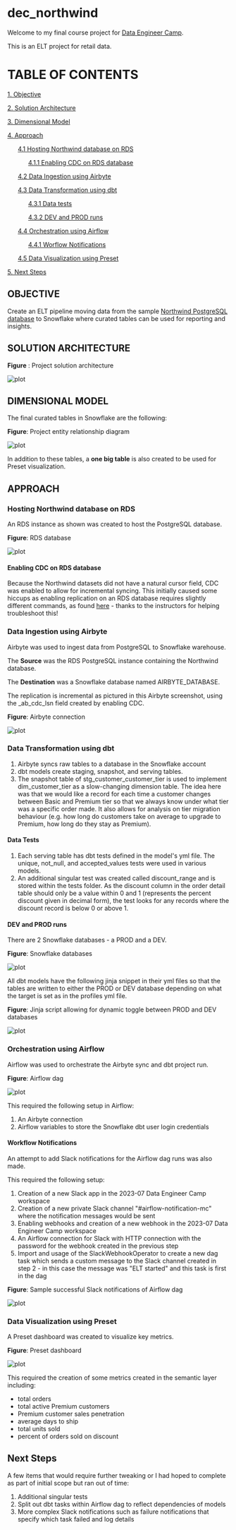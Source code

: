 # dec_northwind
Welcome to my final course project for <a href="https://dataengineercamp.com/">Data Engineer Camp</a>.

This is an ELT project for retail data.

# TABLE OF CONTENTS
[1. Objective](#objective)

[2. Solution Architecture](#solution-architecture)

[3. Dimensional Model](#dimensional-model)

[4. Approach](#approach)

&nbsp;&nbsp;&nbsp;&nbsp;&nbsp;&nbsp;[4.1 Hosting Northwind database on RDS](#hosting-northwind-database-on-rds)

&nbsp;&nbsp;&nbsp;&nbsp;&nbsp;&nbsp;&nbsp;&nbsp;&nbsp;&nbsp;&nbsp;&nbsp;[4.1.1 Enabling CDC on RDS database](#enabling-cdc-on-rds-database)

&nbsp;&nbsp;&nbsp;&nbsp;&nbsp;&nbsp;[4.2 Data Ingestion using Airbyte](#data-ingestion-using-airbyte)

&nbsp;&nbsp;&nbsp;&nbsp;&nbsp;&nbsp;[4.3 Data Transformation using dbt](#data-transformation-using-dbt)

&nbsp;&nbsp;&nbsp;&nbsp;&nbsp;&nbsp;&nbsp;&nbsp;&nbsp;&nbsp;&nbsp;&nbsp;[4.3.1 Data tests](#data-tests)

&nbsp;&nbsp;&nbsp;&nbsp;&nbsp;&nbsp;&nbsp;&nbsp;&nbsp;&nbsp;&nbsp;&nbsp;[4.3.2 DEV and PROD runs](#dev-and-prod-runs)

&nbsp;&nbsp;&nbsp;&nbsp;&nbsp;&nbsp;[4.4 Orchestration using Airflow](#orchestration-using-airflow)

&nbsp;&nbsp;&nbsp;&nbsp;&nbsp;&nbsp;&nbsp;&nbsp;&nbsp;&nbsp;&nbsp;&nbsp;[4.4.1 Worflow Notifications](#workflow-notifications)

&nbsp;&nbsp;&nbsp;&nbsp;&nbsp;&nbsp;[4.5 Data Visualization using Preset](#data-visualization-using-preset)

[5. Next Steps](#next-steps)

## OBJECTIVE
Create an ELT pipeline moving data from the sample <a href="https://www.postgresqltutorial.com/postgresql-getting-started/postgresql-sample-database">Northwind PostgreSQL database</a> to Snowflake where curated tables can be used for reporting and insights.

## SOLUTION ARCHITECTURE

**Figure** : Project solution architecture

![plot](./readme_images/dec_northwind_solution_architecture.png)

## DIMENSIONAL MODEL
The final curated tables in Snowflake are the following:

**Figure**: Project entity relationship diagram

![plot](./readme_images/dec_northwind_erd.png)

In addition to these tables, a **one big table** is also created to be used for Preset visualization.

## APPROACH
### Hosting Northwind database on RDS
An RDS instance as shown was created to host the PostgreSQL database.

**Figure**: RDS database

![plot](./readme_images/dec_northwind_rds.png)

#### Enabling CDC on RDS database
Because the Northwind datasets did not have a natural cursor field, CDC was enabled to allow for incremental syncing. This initially caused some hiccups as enabling replication on an RDS database requires slightly different commands, as found <a href="https://stackoverflow.com/questions/61912680/postgres-aws-rds-failed-to-create-replication-users">here</a> - thanks to the instructors for helping troubleshoot this!

### Data Ingestion using Airbyte
Airbyte was used to ingest data from PostgreSQL to Snowflake warehouse.

The **Source** was the RDS PostgreSQL instance containing the Northwind database.

The **Destination** was a Snowflake database named AIRBYTE_DATABASE. 

The replication is incremental as pictured in this Airbyte screenshot, using the _ab_cdc_lsn field created by enabling CDC.

**Figure**: Airbyte connection

![plot](./readme_images/dec_northwind_airbyte.png)

### Data Transformation using dbt
1. Airbyte syncs raw tables to a database in the Snowflake account
2. dbt models create staging, snapshot, and serving tables. 
3. The snapshot table of stg_customer_customer_tier is used to implement dim_customer_tier as a slow-changing dimension table. The idea here was that we would like a record for each time a customer changes between Basic and Premium tier so that we always know under what tier was a specific order made. It also allows for analysis on tier migration behaviour (e.g. how long do customers take on average to upgrade to Premium, how long do they stay as Premium).

#### Data Tests
1. Each serving table has dbt tests defined in the model's yml file. The unique, not_null, and accepted_values tests were used in various models.
2. An additional singular test was created called discount_range and is stored within the tests folder. As the discount column in the order detail table should only be a value within 0 and 1 (represents the percent discount given in decimal form), the test looks for any records where the discount record is below 0 or above 1.

#### DEV and PROD runs
There are 2 Snowflake databases - a PROD and a DEV. 

**Figure**: Snowflake databases

![plot](./readme_images/dec_northwind_snowflake_databases.png)

All dbt models have the following jinja snippet in their yml files so that the tables are written to either the PROD or DEV database depending on what the target is set as in the profiles yml file.

**Figure**: Jinja script allowing for dynamic toggle between PROD and DEV databases

![plot](./readme_images/dec_northwind_dev_prod.png)

### Orchestration using Airflow
Airflow was used to orchestrate the Airbyte sync and dbt project run.

**Figure**: Airflow dag

![plot](./readme_images/dec_northwind_airflow.png)

This required the following setup in Airflow:
1. An Airbyte connection
2. Airflow variables to store the Snowflake dbt user login credentials

#### Workflow Notifications
An attempt to add Slack notifications for the Airflow dag runs was also made.

This required the following setup:
1. Creation of a new Slack app in the 2023-07 Data Engineer Camp workspace
2. Creation of a new private Slack channel "#airflow-notification-mc" where the notification messages would be sent
3. Enabling webhooks and creation of a new webhook in the 2023-07 Data Engineer Camp workspace
4. An Airflow connection for Slack with HTTP connection with the password for the webhook created in the previous step
5. Import and usage of the SlackWebhookOperator to create a new dag task which sends a custom message to the Slack channel created in step 2 - in this case the message was "ELT started" and this task is first in the dag
   
**Figure**: Sample successful Slack notifications of Airflow dag

![plot](./readme_images/dec_northwind_slack.png)

### Data Visualization using Preset
A Preset dashboard was created to visualize key metrics. 

**Figure**: Preset dashboard

![plot](./readme_images/dec_northwind_preset.png)

This required the creation of some metrics created in the semantic layer including: 
- total orders
- total active Premium customers
- Premium customer sales penetration
- average days to ship
- total units sold
- percent of orders sold on discount

## Next Steps
A few items that would require further tweaking or I had hoped to complete as part of initial scope but ran out of time:
1. Additional singular tests
2. Split out dbt tasks within Airflow dag to reflect dependencies of models
3. More complex Slack notifications such as failure notifications that specify which task failed and log details
